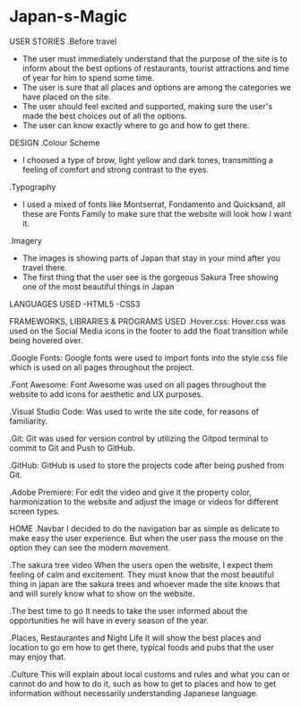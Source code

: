 # Japan-s-Magic
USER STORIES
.Before travel
- The user must immediately understand that the purpose of the site is to inform about the best options of restaurants, tourist attractions and time of year for him to spend some time.
- The user is sure that all places and options are among the categories we have placed on the site.
- The user should feel excited and supported, making sure the user's made the best choices out of all the options.
- The user can know exactly where to go and how to get there.

DESIGN
.Colour Scheme
- I choosed a type of brow, light yellow and dark tones, transmitting a feeling of comfort and strong contrast to the eyes.

.Typography
- I used a mixed of fonts like Montserrat, Fondamento and Quicksand, all these are Fonts Family to make sure that the website will look how I want it.

.Imagery
- The images is showing parts of Japan that stay in your mind after you travel there.
- The first thing that the user see is the gorgeous Sakura Tree showing one of the most beautiful things in Japan

LANGUAGES USED
-HTML5
-CSS3

FRAMEWORKS, LIBRARIES & PROGRAMS USED
.Hover.css:
Hover.css was used on the Social Media icons in the footer to add the float transition while being hovered over.

.Google Fonts:
Google fonts were used to import fonts into the style.css file which is used on all pages throughout the project.

.Font Awesome:
Font Awesome was used on all pages throughout the website to add icons for aesthetic and UX purposes.

.Visual Studio Code:
Was used to write the site code, for reasons of familiarity.

.Git:
Git was used for version control by utilizing the Gitpod terminal to commit to Git and Push to GitHub.

.GitHub:
GitHub is used to store the projects code after being pushed from Git.

.Adobe Premiere:
For edit the video and give it the property color, harmonization to the website and adjust the image or videos for different screen types.

HOME
.Navbar
I decided to do the navigation bar as simple as delicate to make easy the user experience. But when the user pass the mouse on the option they can see the modern movement.

.The sakura tree video
When the users open the website, I expect them feeling of calm and excitement. They must know that the most beautiful thing in japan are the sakura trees and whoever made the site knows that and will surely know what to show on the website.

.The best time to go
It needs to take the user informed about the opportunities he will have in every season of the year.

.Places, Restaurantes and Night Life
It will show the best places and location to go em how to get there, typical foods and pubs that the user may enjoy that.

.Culture 
This will explain about local customs and rules and what you can or cannot do and how to do it, such as how to get to places and how to get information without necessarily understanding Japanese language.


